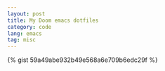 ```yaml
---
layout: post
title: My Doom emacs dotfiles
category: code
lang: emacs 
tag: misc
---
```


{% gist 59a49abe932b49e568a6e709b6edc29f %}
